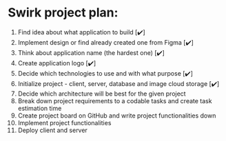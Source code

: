 # Swirk project plan:

1. Find idea about what application to build [✔️]
2. Implement design or find already created one from Figma [✔️]
3. Think about application name (the hardest one) [✔️]
4. Create application logo [✔️]
5. Decide which technologies to use and with what purpose [✔️]
6. Initialize project - client, server, database and image cloud storage [✔️]
7. Decide which architecture will be best for the given project
8. Break down project requirements to a codable tasks and create task estimation time
9. Create project board on GitHub and write project functionalities down
10. Implement project functionalities
11. Deploy client and server